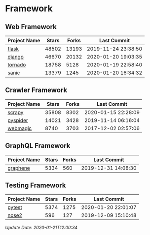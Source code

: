 # Framework

## Web Framework

| Project Name | Stars | Forks | Last Commit |
| ------------ | ----- | ----- | ----------- |
| [flask](https://github.com/pallets/flask) | 48502 | 13193 | 2019-11-24 23:38:50 |
| [django](https://github.com/django/django) | 46670 | 20132 | 2020-01-20 19:03:35 |
| [tornado](https://github.com/tornadoweb/tornado) | 18758 | 5128 | 2020-01-19 22:58:40 |
| [sanic](https://github.com/huge-success/sanic) | 13379 | 1245 | 2020-01-20 16:34:32 |

## Crawler Framework

| Project Name | Stars | Forks | Last Commit |
| ------------ | ----- | ----- | ----------- |
| [scrapy](https://github.com/scrapy/scrapy) | 35808 | 8302 | 2020-01-15 22:28:09 |
| [pyspider](https://github.com/binux/pyspider) | 14021 | 3428 | 2019-11-14 06:16:04 |
| [webmagic](https://github.com/code4craft/webmagic) | 8740 | 3703 | 2017-12-02 02:57:06 |

## GraphQL Framework

| Project Name | Stars | Forks | Last Commit |
| ------------ | ----- | ----- | ----------- |
| [graphene](https://github.com/graphql-python/graphene) | 5334 | 560 | 2019-12-31 14:08:30 |

## Testing Framework

| Project Name | Stars | Forks | Last Commit |
| ------------ | ----- | ----- | ----------- |
| [pytest](https://github.com/pytest-dev/pytest) | 5374 | 1275 | 2020-01-20 22:01:07 |
| [nose2](https://github.com/nose-devs/nose2) | 596 | 127 | 2019-12-09 15:10:48 |

*Update Date: 2020-01-21T12:00:34*